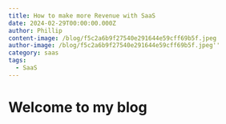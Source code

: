 ```yaml
---
title: How to make more Revenue with SaaS
date: 2024-02-29T00:00:00.000Z
author: Phillip
content-image: /blog/f5c2a6b9f27540e291644e59cff69b5f.jpeg
author-image: /blog/f5c2a6b9f27540e291644e59cff69b5f.jpeg''
category: saas
tags:
  - SaaS
---
```


# Welcome to my blog
